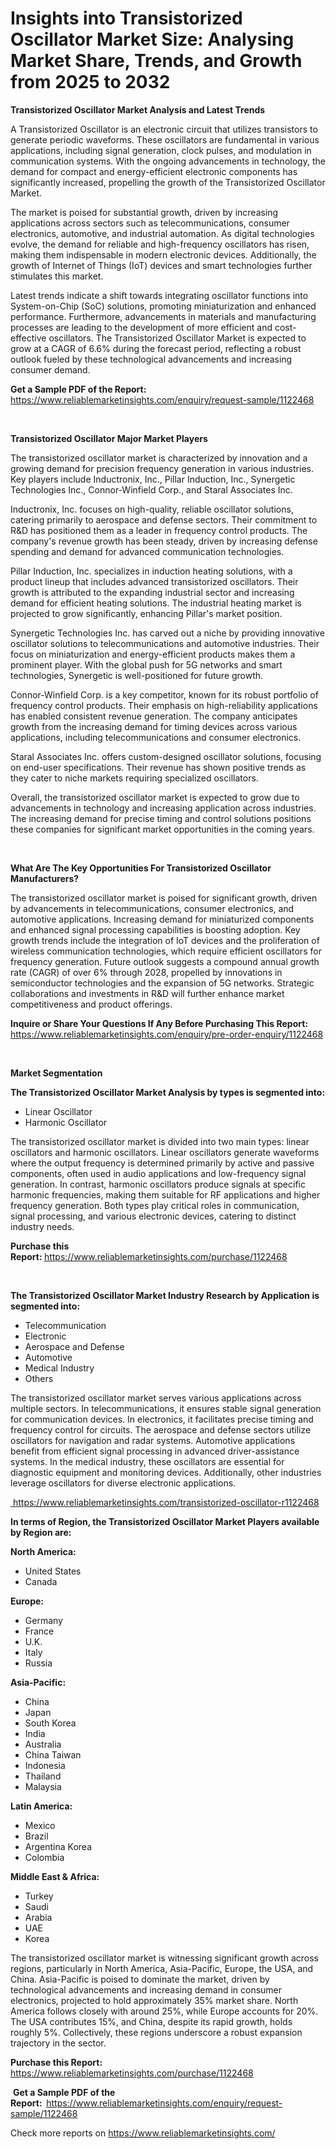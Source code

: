 <p><h1>Insights into Transistorized Oscillator Market Size: Analysing Market Share, Trends, and Growth from 2025 to 2032</h1></p><p><strong>Transistorized Oscillator Market Analysis and Latest Trends</strong></p>
<p><p>A Transistorized Oscillator is an electronic circuit that utilizes transistors to generate periodic waveforms. These oscillators are fundamental in various applications, including signal generation, clock pulses, and modulation in communication systems. With the ongoing advancements in technology, the demand for compact and energy-efficient electronic components has significantly increased, propelling the growth of the Transistorized Oscillator Market.</p><p>The market is poised for substantial growth, driven by increasing applications across sectors such as telecommunications, consumer electronics, automotive, and industrial automation. As digital technologies evolve, the demand for reliable and high-frequency oscillators has risen, making them indispensable in modern electronic devices. Additionally, the growth of Internet of Things (IoT) devices and smart technologies further stimulates this market.</p><p>Latest trends indicate a shift towards integrating oscillator functions into System-on-Chip (SoC) solutions, promoting miniaturization and enhanced performance. Furthermore, advancements in materials and manufacturing processes are leading to the development of more efficient and cost-effective oscillators. The Transistorized Oscillator Market is expected to grow at a CAGR of 6.6% during the forecast period, reflecting a robust outlook fueled by these technological advancements and increasing consumer demand.</p></p>
<p><strong>Get a Sample PDF of the Report:&nbsp;</strong> <a href="https://www.reliablemarketinsights.com/enquiry/request-sample/1122468?utm_campaign=2131&utm_medium=2&utm_source=Github&utm_content=ia&utm_term=13022025&utm_id=transistorized-oscillator">https://www.reliablemarketinsights.com/enquiry/request-sample/1122468</a></p>
<p>&nbsp;</p>
<p><strong>Transistorized Oscillator Major Market Players</strong></p>
<p><p>The transistorized oscillator market is characterized by innovation and a growing demand for precision frequency generation in various industries. Key players include Inductronix, Inc., Pillar Induction, Inc., Synergetic Technologies Inc., Connor-Winfield Corp., and Staral Associates Inc.</p><p>Inductronix, Inc. focuses on high-quality, reliable oscillator solutions, catering primarily to aerospace and defense sectors. Their commitment to R&D has positioned them as a leader in frequency control products. The company's revenue growth has been steady, driven by increasing defense spending and demand for advanced communication technologies.</p><p>Pillar Induction, Inc. specializes in induction heating solutions, with a product lineup that includes advanced transistorized oscillators. Their growth is attributed to the expanding industrial sector and increasing demand for efficient heating solutions. The industrial heating market is projected to grow significantly, enhancing Pillar's market position.</p><p>Synergetic Technologies Inc. has carved out a niche by providing innovative oscillator solutions to telecommunications and automotive industries. Their focus on miniaturization and energy-efficient products makes them a prominent player. With the global push for 5G networks and smart technologies, Synergetic is well-positioned for future growth.</p><p>Connor-Winfield Corp. is a key competitor, known for its robust portfolio of frequency control products. Their emphasis on high-reliability applications has enabled consistent revenue generation. The company anticipates growth from the increasing demand for timing devices across various applications, including telecommunications and consumer electronics.</p><p>Staral Associates Inc. offers custom-designed oscillator solutions, focusing on end-user specifications. Their revenue has shown positive trends as they cater to niche markets requiring specialized oscillators.</p><p>Overall, the transistorized oscillator market is expected to grow due to advancements in technology and increasing application across industries. The increasing demand for precise timing and control solutions positions these companies for significant market opportunities in the coming years.</p></p>
<p>&nbsp;</p>
<p><strong>What Are The Key Opportunities For Transistorized Oscillator Manufacturers?</strong></p>
<p><p>The transistorized oscillator market is poised for significant growth, driven by advancements in telecommunications, consumer electronics, and automotive applications. Increasing demand for miniaturized components and enhanced signal processing capabilities is boosting adoption. Key growth trends include the integration of IoT devices and the proliferation of wireless communication technologies, which require efficient oscillators for frequency generation. Future outlook suggests a compound annual growth rate (CAGR) of over 6% through 2028, propelled by innovations in semiconductor technologies and the expansion of 5G networks. Strategic collaborations and investments in R&D will further enhance market competitiveness and product offerings.</p></p>
<p><strong>Inquire or Share Your Questions If Any Before Purchasing This Report:</strong> <a href="https://www.reliablemarketinsights.com/enquiry/pre-order-enquiry/1122468?utm_campaign=2131&utm_medium=2&utm_source=Github&utm_content=ia&utm_term=13022025&utm_id=transistorized-oscillator">https://www.reliablemarketinsights.com/enquiry/pre-order-enquiry/1122468</a></p>
<p>&nbsp;</p>
<p><strong>Market Segmentation</strong></p>
<p><strong>The Transistorized Oscillator Market Analysis by types is segmented into:</strong></p>
<p><ul><li>Linear Oscillator</li><li>Harmonic Oscillator</li></ul></p>
<p><p>The transistorized oscillator market is divided into two main types: linear oscillators and harmonic oscillators. Linear oscillators generate waveforms where the output frequency is determined primarily by active and passive components, often used in audio applications and low-frequency signal generation. In contrast, harmonic oscillators produce signals at specific harmonic frequencies, making them suitable for RF applications and higher frequency generation. Both types play critical roles in communication, signal processing, and various electronic devices, catering to distinct industry needs.</p></p>
<p><strong>Purchase this Report:&nbsp;</strong><a href="https://www.reliablemarketinsights.com/purchase/1122468?utm_campaign=2131&utm_medium=2&utm_source=Github&utm_content=ia&utm_term=13022025&utm_id=transistorized-oscillator">https://www.reliablemarketinsights.com/purchase/1122468</a></p>
<p>&nbsp;</p>
<p><strong>The Transistorized Oscillator Market Industry Research by Application is segmented into:</strong></p>
<p><ul><li>Telecommunication</li><li>Electronic</li><li>Aerospace and Defense</li><li>Automotive</li><li>Medical Industry</li><li>Others</li></ul></p>
<p><p>The transistorized oscillator market serves various applications across multiple sectors. In telecommunications, it ensures stable signal generation for communication devices. In electronics, it facilitates precise timing and frequency control for circuits. The aerospace and defense sectors utilize oscillators for navigation and radar systems. Automotive applications benefit from efficient signal processing in advanced driver-assistance systems. In the medical industry, these oscillators are essential for diagnostic equipment and monitoring devices. Additionally, other industries leverage oscillators for diverse electronic applications.</p></p>
<p><a href="https://www.reliablemarketinsights.com/transistorized-oscillator-r1122468?utm_campaign=2131&utm_medium=2&utm_source=Github&utm_content=ia&utm_term=13022025&utm_id=transistorized-oscillator">&nbsp;https://www.reliablemarketinsights.com/transistorized-oscillator-r1122468</a></p>
<p><strong>In terms of Region, the Transistorized Oscillator Market Players available by Region are:</strong></p>
<p>
    <p> <strong> North America: </strong>
        <ul>
            <li>United States</li>
            <li>Canada</li>
        </ul>
        </p> 
    <p> <strong> Europe: </strong>
        <ul>
            <li>Germany</li>
            <li>France</li>
            <li>U.K.</li>
            <li>Italy</li>
            <li>Russia</li>
        </ul>
        </p> 
    <p> <strong> Asia-Pacific: </strong>
        <ul>
            <li>China</li>
            <li>Japan</li>
            <li>South Korea</li>
            <li>India</li>
            <li>Australia</li>
            <li>China Taiwan</li>
            <li>Indonesia</li>
            <li>Thailand</li>
            <li>Malaysia</li>
        </ul>
        </p> 
    <p> <strong> Latin America: </strong>
        <ul>
            <li>Mexico</li>
            <li>Brazil</li>
            <li>Argentina Korea</li>
            <li>Colombia</li>
        </ul>
        </p> 
    <p> <strong> Middle East & Africa: </strong>
        <ul>
            <li>Turkey</li>
            <li>Saudi</li>
            <li>Arabia</li>
            <li>UAE</li>
            <li>Korea</li>
        </ul>
    </p>
    </p>
<p><p>The transistorized oscillator market is witnessing significant growth across regions, particularly in North America, Asia-Pacific, Europe, the USA, and China. Asia-Pacific is poised to dominate the market, driven by technological advancements and increasing demand in consumer electronics, projected to hold approximately 35% market share. North America follows closely with around 25%, while Europe accounts for 20%. The USA contributes 15%, and China, despite its rapid growth, holds roughly 5%. Collectively, these regions underscore a robust expansion trajectory in the sector.</p></p>
<p><strong>Purchase this Report: </strong><a href="https://www.reliablemarketinsights.com/purchase/1122468?utm_campaign=2131&utm_medium=2&utm_source=Github&utm_content=ia&utm_term=13022025&utm_id=transistorized-oscillator">https://www.reliablemarketinsights.com/purchase/1122468</a></p>
<p>&nbsp;<strong>Get a Sample PDF of the Report:&nbsp;&nbsp;</strong><a href="https://www.reliablemarketinsights.com/enquiry/request-sample/1122468?utm_campaign=2131&utm_medium=2&utm_source=Github&utm_content=ia&utm_term=13022025&utm_id=transistorized-oscillator">https://www.reliablemarketinsights.com/enquiry/request-sample/1122468</a></p>
<p><strong></strong></p>
<p>Check more reports on <a href="https://www.reliablemarketinsights.com/?utm_campaign=2131&utm_medium=2&utm_source=Github&utm_content=ia&utm_term=13022025&utm_id=transistorized-oscillator">https://www.reliablemarketinsights.com/</a></p>